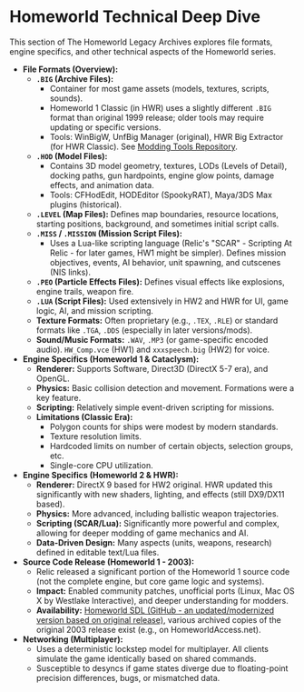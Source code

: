 # Homeworld Technical Deep Dive

This section of The Homeworld Legacy Archives explores file formats, engine specifics, and other technical aspects of the Homeworld series.

*   **File Formats (Overview):**
    *   **`.BIG` (Archive Files):**
        *   Container for most game assets (models, textures, scripts, sounds).
        *   Homeworld 1 Classic (in HWR) uses a slightly different `.BIG` format than original 1999 release; older tools may require updating or specific versions.
        *   Tools: WinBigW, UnfBig Manager (original), HWR Big Extractor (for HWR Classic). See [Modding Tools Repository](08_Modding_Tools_Repository.md).
    *   **`.HOD` (Model Files):**
        *   Contains 3D model geometry, textures, LODs (Levels of Detail), docking paths, gun hardpoints, engine glow points, damage effects, and animation data.
        *   Tools: CFHodEdit, HODEditor (SpookyRAT), Maya/3DS Max plugins (historical).
    *   **`.LEVEL` (Map Files):** Defines map boundaries, resource locations, starting positions, background, and sometimes initial script calls.
    *   **`.MISS` / `.MISSION` (Mission Script Files):**
        *   Uses a Lua-like scripting language (Relic's "SCAR" - Scripting At Relic - for later games, HW1 might be simpler). Defines mission objectives, events, AI behavior, unit spawning, and cutscenes (NIS links).
    *   **`.PEO` (Particle Effects Files):** Defines visual effects like explosions, engine trails, weapon fire.
    *   **`.LUA` (Script Files):** Used extensively in HW2 and HWR for UI, game logic, AI, and mission scripting.
    *   **Texture Formats:** Often proprietary (e.g., `.TEX`, `.RLE`) or standard formats like `.TGA`, `.DDS` (especially in later versions/mods).
    *   **Sound/Music Formats:** `.WAV`, `.MP3` (or game-specific encoded audio). `HW_Comp.vce` (HW1) and `xxxspeech.big` (HW2) for voice.
*   **Engine Specifics (Homeworld 1 & Cataclysm):**
    *   **Renderer:** Supports Software, Direct3D (DirectX 5-7 era), and OpenGL.
    *   **Physics:** Basic collision detection and movement. Formations were a key feature.
    *   **Scripting:** Relatively simple event-driven scripting for missions.
    *   **Limitations (Classic Era):**
        *   Polygon counts for ships were modest by modern standards.
        *   Texture resolution limits.
        *   Hardcoded limits on number of certain objects, selection groups, etc.
        *   Single-core CPU utilization.
*   **Engine Specifics (Homeworld 2 & HWR):**
    *   **Renderer:** DirectX 9 based for HW2 original. HWR updated this significantly with new shaders, lighting, and effects (still DX9/DX11 based).
    *   **Physics:** More advanced, including ballistic weapon trajectories.
    *   **Scripting (SCAR/Lua):** Significantly more powerful and complex, allowing for deeper modding of game mechanics and AI.
    *   **Data-Driven Design:** Many aspects (units, weapons, research) defined in editable text/Lua files.
*   **Source Code Release (Homeworld 1 - 2003):**
    *   Relic released a significant portion of the Homeworld 1 source code (not the complete engine, but core game logic and systems).
    *   **Impact:** Enabled community patches, unofficial ports (Linux, Mac OS X by Westlake Interactive), and deeper understanding for modders.
    *   **Availability:** [Homeworld SDL (GitHub - an updated/modernized version based on original release)](https://github.com/HomeworldSDL/HomeworldSDL), various archived copies of the original 2003 release exist (e.g., on HomeworldAccess.net).
*   **Networking (Multiplayer):**
    *   Uses a deterministic lockstep model for multiplayer. All clients simulate the game identically based on shared commands.
    *   Susceptible to desyncs if game states diverge due to floating-point precision differences, bugs, or mismatched data.